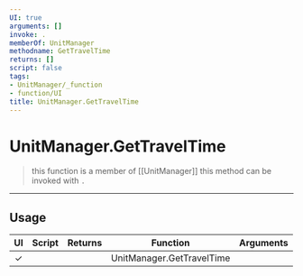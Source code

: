 ```yaml
---
UI: true
arguments: []
invoke: .
memberOf: UnitManager
methodname: GetTravelTime
returns: []
script: false
tags:
- UnitManager/_function
- function/UI
title: UnitManager.GetTravelTime
---
```

# UnitManager.GetTravelTime
> this function is a member of [[UnitManager]]
> this method can be invoked with `.`
-----
## Usage
|  UI | Script | Returns | Function | Arguments |
|:---:|:------:|-------:|:--------:|:---------|
|✓| ||UnitManager.GetTravelTime||
